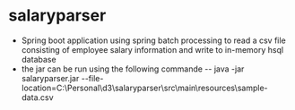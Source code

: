 # salaryparser

- Spring boot application using spring batch processing to read a csv file consisting of employee salary information and write to in-memory hsql database
- the jar can be run using the following commande
-- java -jar salaryparser.jar --file-location=C:\Personal\d3\salaryparser\src\main\resources\sample-data.csv
